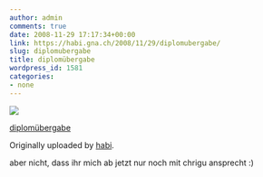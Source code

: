 ```yaml
---
author: admin
comments: true
date: 2008-11-29 17:17:34+00:00
link: https://habi.gna.ch/2008/11/29/diplomubergabe/
slug: diplomubergabe
title: diplomübergabe
wordpress_id: 1581
categories:
- none
---
```



 [![](https://static.flickr.com/3161/3067841475_d4aa13256c_m.jpg)](https://www.flickr.com/photos/habi/3067841475/)
   

 
  [diplomübergabe](https://www.flickr.com/photos/habi/3067841475/)
    

  Originally uploaded by [habi](https://www.flickr.com/people/habi/).
 



aber nicht, dass ihr mich ab jetzt nur noch mit chrigu ansprecht :)
  

